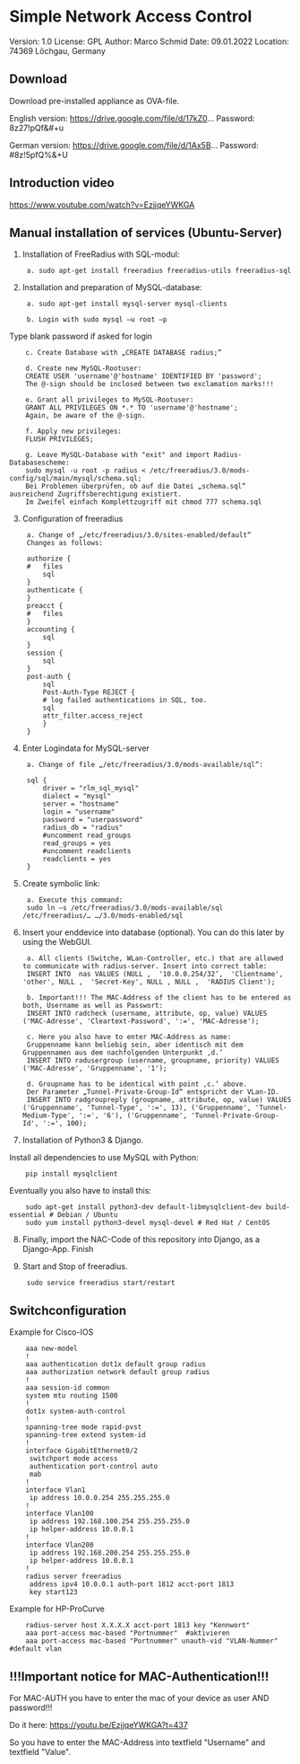 # Simple Network Access Control
Version:	1.0
License:	GPL
Author:		Marco Schmid
Date: 		09.01.2022
Location:	74369 Löchgau, Germany

## Download

Download pre-installed appliance as OVA-file.

English version:
https://drive.google.com/file/d/17kZ0...
Password: 8z27!pQf&#+u

German version:
https://drive.google.com/file/d/1Ax5B...
Password: #8z!5pfQ%&+U

## Introduction video

https://www.youtube.com/watch?v=EzjjqeYWKGA

## Manual installation of services (Ubuntu-Server)

1. Installation of FreeRadius with SQL-modul:

        a. sudo apt-get install freeradius freeradius-utils freeradius-sql

2. Installation and preparation of MySQL-database:

        a. sudo apt-get install mysql-server mysql-clients

        b. Login with sudo mysql –u root –p
Type blank password if asked for login

        c. Create Database with „CREATE DATABASE radius;“

        d. Create new MySQL-Rootuser:
		CREATE USER 'username'@'hostname' IDENTIFIED BY 'password';
		The @-sign should be inclosed between two exclamation marks!!!

        e. Grant all privileges to MySQL-Rootuser:
		GRANT ALL PRIVILEGES ON *.* TO 'username'@'hostname';
		Again, be aware of the @-sign.

        f. Apply new privileges:
		FLUSH PRIVILEGES;

        g. Leave MySQL-Database with "exit" and import Radius-Databasescheme:
		sudo mysql -u root -p radius < /etc/freeradius/3.0/mods-config/sql/main/mysql/schema.sql;
		Bei Problemen überprüfen, ob auf die Datei „schema.sql“ ausreichend Zugriffsberechtigung existiert.
		Im Zweifel einfach Komplettzugriff mit chmod 777 schema.sql


3. Configuration of freeradius

        a. Change of „/etc/freeradius/3.0/sites-enabled/default“
		Changes as follows:

		authorize {
		#   files
		    sql
		}
		authenticate {
		}
		preacct {
		#   files
		}
		accounting {
		    sql
		}
		session {
		    sql
		}
		post-auth {
		    sql
		    Post-Auth-Type REJECT {
		    # log failed authentications in SQL, too.
		    sql
		    attr_filter.access_reject
		    }
		}


4. Enter Logindata for MySQL-server

        a. Change of file „/etc/freeradius/3.0/mods-available/sql“:

		sql {
		    driver = "rlm_sql_mysql"
		    dialect = "mysql"
		    server = "hostname"
		    login = "username"
		    password = "userpassword"
		    radius_db = "radius"
		    #uncomment read_groups
		    read_groups = yes
		    #uncomment readclients
		    readclients = yes
		}





5. Create symbolic link:

        a. Execute this command:
		sudo ln –s /etc/freeradius/3.0/mods-available/sql /etc/freeradius/… …/3.0/mods-enabled/sql



6. Insert your enddevice into database (optional). You can do this later by using the WebGUI.

        a. All clients (Switche, WLan-Controller, etc.) that are allowed to communicate with radius-server. Insert into correct table:
		INSERT INTO  nas VALUES (NULL ,  '10.0.0.254/32‘,  'Clientname', 'other', NULL ,  'Secret-Key', NULL , NULL ,  'RADIUS Client');

        b. Important!!! The MAC-Address of the client has to be entered as both, Username as well as Passwort:
		INSERT INTO radcheck (username, attribute, op, value) VALUES ('MAC-Adresse', 'Cleartext-Password', ':=', 'MAC-Adresse');

        c. Here you also have to enter MAC-Address as name:
		Gruppenname kann beliebig sein, aber identisch mit dem Gruppennamen aus dem nachfolgenden Unterpunkt ‚d.‘
		INSERT INTO radusergroup (username, groupname, priority) VALUES ('MAC-Adresse', 'Gruppenname', '1');

        d. Groupname has to be identical with point ‚c.‘ above.
		Der Parameter „Tunnel-Private-Group-Id“ entspricht der VLan-ID.
		INSERT INTO radgroupreply (groupname, attribute, op, value) VALUES ('Gruppenname', 'Tunnel-Type', ':=', 13), ('Gruppenname', 'Tunnel-Medium-Type', ':=', '6'), ('Gruppenname', 'Tunnel-Private-Group-Id', ':=', 100);


7. Installation of Python3 & Django.

Install all dependencies to use MySQL with Python:
	
		pip install mysqlclient

Eventually you also have to install this:

		sudo apt-get install python3-dev default-libmysqlclient-dev build-essential # Debian / Ubuntu
		sudo yum install python3-devel mysql-devel # Red Hat / CentOS
		
8. Finally, import the NAC-Code of this repository into Django, as a Django-App.
Finish


9. Start and Stop of freeradius.

		sudo service freeradius start/restart
	

## Switchconfiguration

Example for Cisco-IOS

		aaa new-model
		!
		aaa authentication dot1x default group radius
		aaa authorization network default group radius
		!
		aaa session-id common
		system mtu routing 1500
		!
		dot1x system-auth-control
		!
		spanning-tree mode rapid-pvst
		spanning-tree extend system-id
		!
		interface GigabitEthernet0/2
		 switchport mode access
		 authentication port-control auto
		 mab
		!
		interface Vlan1
		 ip address 10.0.0.254 255.255.255.0
		!
		interface Vlan100
		 ip address 192.168.100.254 255.255.255.0
		 ip helper-address 10.0.0.1
		!
		interface Vlan200
		 ip address 192.168.200.254 255.255.255.0
		 ip helper-address 10.0.0.1
		!
		radius server freeradius
		 address ipv4 10.0.0.1 auth-port 1812 acct-port 1813
		 key start123


Example for HP-ProCurve

		radius-server host X.X.X.X acct-port 1813 key "Kennwort"
		aaa port-access mac-based "Portnummer"  #aktivieren
		aaa port-access mac-based "Portnummer" unauth-vid "VLAN-Nummer"  #default vlan

## !!!Important notice for MAC-Authentication!!!

For MAC-AUTH you have to enter the mac of your device as user AND password!!!

Do it here: https://youtu.be/EzjjqeYWKGA?t=437

So you have to enter the MAC-Address into textfield "Username" and textfield "Value".
